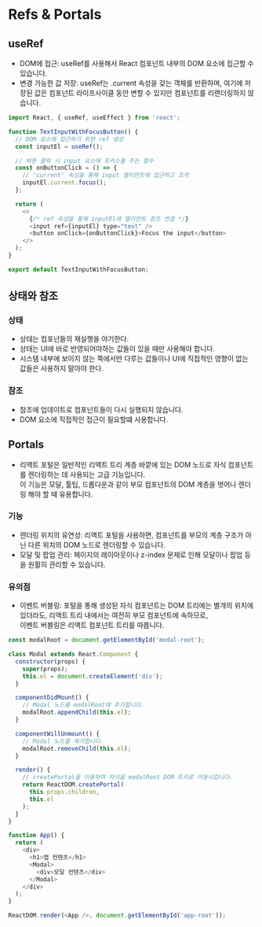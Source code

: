 # Refs & Portals
## useRef
* DOM에 접근: useRef를 사용해서 React 컴포넌트 내부의 DOM 요소에 접근할 수 있습니다.
* 변경 가능한 값 저장: useRef는 .current 속성을 갖는 객체를 반환하며, 여기에 저장된 값은 컴포넌트 라이프사이클 동안 변할 수 있지만 컴포넌트를 리렌더링하지 않습니다.
```javascript
import React, { useRef, useEffect } from 'react';

function TextInputWithFocusButton() {
  // DOM 요소에 접근하기 위한 ref 생성
  const inputEl = useRef();

  // 버튼 클릭 시 input 요소에 포커스를 주는 함수
  const onButtonClick = () => {
    // 'current' 속성을 통해 input 엘리먼트에 접근하고 조작
    inputEl.current.focus();
  };

  return (
    <>
      {/* ref 속성을 통해 inputEl에 엘리먼트 참조 연결 */}
      <input ref={inputEl} type="text" />
      <button onClick={onButtonClick}>Focus the input</button>
    </>
  );
}

export default TextInputWithFocusButton;
```
## 상태와 참조
### 상태
* 상태는 컴포넌들의 재실행을 야기한다.
* 상태는 UI에 바로 반영되어야하는 값들이 있을 때만 사용해야 합니다.
* 시스템 내부에 보이지 않는 쪽에서만 다루는 값들이나 UI에 직접적인 영향이 없는 값들은 사용하지 말아야 한다.

### 참조
* 참조에 업데이트로 컴포넌트들이 다시 실행되지 않습니다.
* DOM 요소에 직접적인 접근이 필요할떄 사용합니다.

## Portals
* 리액트 포털은 일반적인 리액트 트리 계층 바깥에 있는 DOM 노드로 자식 컴포넌트를 렌더링하는 데 사용되는 고급 기능입니다. 
<br/>이 기능은 모달, 툴팁, 드롭다운과 같이 부모 컴포넌트의 DOM 계층을 벗어나 렌더링 해야 할 때 유용합니다.

### 기능
* 렌더링 위치의 유연성: 리액트 포털을 사용하면, 컴포넌트를 부모의 계층 구조가 아닌 다른 위치의 DOM 노드로 렌더링할 수 있습니다.
* 모달 및 팝업 관리: 페이지의 레이아웃이나 z-index 문제로 인해 모달이나 팝업 등을 원활히 관리할 수 있습니다.

### 유의점
* 이벤트 버블링: 포털을 통해 생성된 자식 컴포넌트는 DOM 트리에는 별개의 위치에 있더라도, 리액트 트리 내에서는 여전히 부모 컴포넌트에 속하므로,
<br>이벤트 버블링은 리액트 컴포넌트 트리를 따릅니다.

```javascript
const modalRoot = document.getElementById('modal-root');

class Modal extends React.Component {
  constructor(props) {
    super(props);
    this.el = document.createElement('div');
  }

  componentDidMount() {
    // Modal 노드를 modalRoot에 추가합니다.
    modalRoot.appendChild(this.el);
  }

  componentWillUnmount() {
    // Modal 노드를 제거합니다.
    modalRoot.removeChild(this.el);
  }

  render() {
    // createPortal을 이용하여 자식을 modalRoot DOM 트리로 이동시킵니다.
    return ReactDOM.createPortal(
      this.props.children,
      this.el
    );
  }
}

function App() {
  return (
    <div>
      <h1>앱 컨텐츠</h1>
      <Modal>
        <div>모달 컨텐츠</div>
      </Modal>
    </div>
  );
}

ReactDOM.render(<App />, document.getElementById('app-root'));
```


